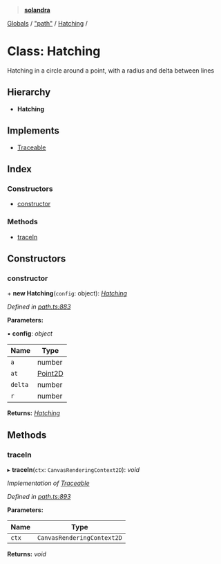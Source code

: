 > **[solandra](../README.md)**

[Globals](../README.md) / ["path"](../modules/_path_.md) / [Hatching](_path_.hatching.md) /

# Class: Hatching

Hatching in a circle around a point, with a radius and delta between lines

## Hierarchy

* **Hatching**

## Implements

* [Traceable](../interfaces/_path_.traceable.md)

## Index

### Constructors

* [constructor](_path_.hatching.md#constructor)

### Methods

* [traceIn](_path_.hatching.md#tracein)

## Constructors

###  constructor

\+ **new Hatching**(`config`: object): *[Hatching](_path_.hatching.md)*

*Defined in [path.ts:883](https://github.com/jamesporter/solandra/blob/a654911/src/lib/path.ts#L883)*

**Parameters:**

▪ **config**: *object*

Name | Type |
------ | ------ |
`a` | number |
`at` | [Point2D](../modules/_types_sol_.md#point2d) |
`delta` | number |
`r` | number |

**Returns:** *[Hatching](_path_.hatching.md)*

## Methods

###  traceIn

▸ **traceIn**(`ctx`: `CanvasRenderingContext2D`): *void*

*Implementation of [Traceable](../interfaces/_path_.traceable.md)*

*Defined in [path.ts:893](https://github.com/jamesporter/solandra/blob/a654911/src/lib/path.ts#L893)*

**Parameters:**

Name | Type |
------ | ------ |
`ctx` | `CanvasRenderingContext2D` |

**Returns:** *void*